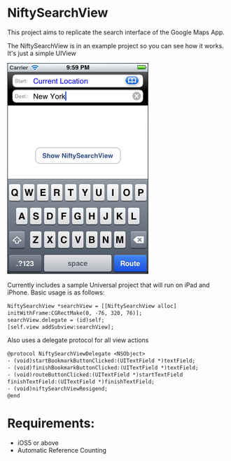 # NiftySearchView

This project aims to replicate the search interface of the Google Maps App.

The NiftySearchView is in an example project so you can see how it works.
It's just a simple UIView

![](https://github.com/HazAT/NiftySearchView/raw/master/screenshot01.png)

Currently includes a sample Universal project that will run on iPad and iPhone.  Basic usage is as follows:

	NiftySearchView *searchView = [[NiftySearchView alloc] initWithFrame:CGRectMake(0, -76, 320, 76)];
	searchView.delegate = (id)self;
	[self.view addSubview:searchView];

Also uses a delegate protocol for all view actions

	@protocol NiftySearchViewDelegate <NSObject>
	- (void)startBookmarkButtonClicked:(UITextField *)textField;
	- (void)finishBookmarkButtonClicked:(UITextField *)textField;
	- (void)routeButtonClicked:(UITextField *)startTextField finishTextField:(UITextField *)finishTextField;
	- (void)niftySearchViewResigend;
	@end


# Requirements:

 * iOS5 or above
 * Automatic Reference Counting